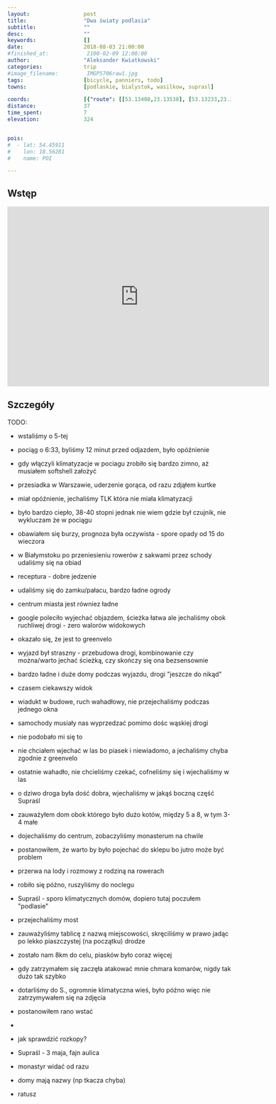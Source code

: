 ```yaml
---
layout:                 post
title:                  "Dwa światy podlasia"
subtitle:               ""
desc:                   ""
keywords:               []
date:                   2018-08-03 21:00:00
#finished_at:            2100-02-09 12:00:00
author:                 "Aleksander Kwiatkowski"
categories:             trip
#image_filename:         IMGP5706raw1.jpg
tags:                   [bicycle, panniers, todo]
towns:                  [podlaskie, bialystok, wasilkow, suprasl]

coords:                 [{"route": [[53.13408,23.13538], [53.13233,23.16843], [53.12543,23.18156], [53.14068,23.20044], [53.16096,23.19958], [53.19002,23.27417], [53.21012,23.33571], [53.21912,23.34593], [53.22498,23.36507], [53.21218,23.40961], [53.21691,23.43871], [53.21285,23.45888], [53.21079,23.45545]], "type": "bicycle"}]
distance:               37
time_spent:             7
elevation:              324


pois:
#  - lat: 54.45911
#    lon: 18.56281
#    name: POI

---
```



## Wstęp

<iframe height='405' width='590' frameborder='0' allowtransparency='true' scrolling='no' src='https://www.strava.com/activities/1747516486/embed/35e8143dc32d10528b18290422e86f920ada3168'></iframe>

## Szczegóły

TODO:

* wstaliśmy o 5-tej
* pociąg o 6:33, byliśmy 12 minut przed odjazdem, było opóźnienie
* gdy włączyli klimatyzacje w pociagu zrobiło się bardzo zimno, aż musiałem softshell założyć
* przesiadka w Warszawie, uderzenie gorąca, od razu zdjąłem kurtke
* miał opóźnienie, jechaliśmy TLK która nie miała klimatyzacji
* było bardzo ciepło, 38-40 stopni jednak nie wiem gdzie był czujnik, nie wykluczam że w pociągu
* obawiałem się burzy, prognoza była oczywista - spore opady od 15 do wieczora
* w Białymstoku po przeniesieniu rowerów z sakwami przez schody udaliśmy się na obiad
* receptura - dobre jedzenie
* udaliśmy się do zamku/pałacu, bardzo ładne ogrody
* centrum miasta jest równiez ładne
* google poleciło wyjechać objazdem, ścieżka łatwa ale jechaliśmy obok ruchliwej drogi - zero walorów widokowych
* okazało się, że jest to greenvelo
* wyjazd był straszny - przebudowa drogi, kombinowanie czy można/warto jechać ścieżką, czy skończy się ona bezsensownie
* bardzo ładne i duże domy podczas wyjazdu, drogi "jeszcze do nikąd"
* czasem ciekawszy widok
* wiadukt w budowe, ruch wahadłowy, nie przejechaliśmy podczas jednego okna
* samochody musiały nas wyprzedzać pomimo dośc wąskiej drogi
* nie podobało mi się to
* nie chciałem wjechać w las bo piasek i niewiadomo, a jechaliśmy chyba zgodnie z greenvelo
* ostatnie wahadło, nie chcieliśmy czekać, cofneliśmy się i wjechaliśmy w las
* o dziwo droga była dość dobra, wjechaliśmy w jakąś boczną część Supraśl
* zauważyłem dom obok którego było dużo kotów, między 5 a 8, w tym 3-4 małe
* dojechaliśmy do centrum, zobaczyliśmy monasterum na chwile
* postanowiłem, że warto by było pojechać do sklepu bo jutro może być problem
* przerwa na lody i rozmowy z rodziną na rowerach
* robiło się późno, ruszyliśmy do noclegu
* Supraśl - sporo klimatycznych domów, dopiero tutaj poczułem "podlasie"
* przejechaliśmy most
* zauważyliśmy tablicę z nazwą miejscowości, skręciliśmy w prawo jadąc po lekko piaszczystej (na początku) drodze
* zostało nam 8km do celu, piasków było coraz więcej
* gdy zatrzymałem się zaczęła atakować mnie chmara komarów, nigdy tak dużo tak szybko
* dotarliśmy do S., ogromnie klimatyczna wieś, było późno więc nie zatrzymywałem się na zdjęcia
* postanowiłem rano wstać
*

* jak sprawdzić rozkopy?
* Supraśl - 3 maja, fajn aulica
* monastyr widać od razu
* domy mają nazwy (np tkacza chyba)
* ratusz
